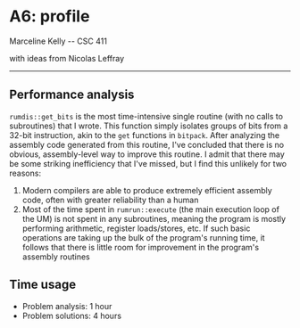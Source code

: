 # A6: profile

Marceline Kelly -- CSC 411

with ideas from Nicolas Leffray

---

## Performance analysis

`rumdis::get_bits` is the most time-intensive single routine (with no calls to subroutines) that I wrote. This function simply isolates groups of bits from a 32-bit instruction, akin to the `get` functions in `bitpack`. After analyzing the assembly code generated from this routine, I've concluded that there is no obvious, assembly-level way to improve this routine. I admit that there may be some striking inefficiency that I've missed, but I find this unlikely for two reasons:

1. Modern compilers are able to produce extremely efficient assembly code, often with greater reliability than a human
2. Most of the time spent in `rumrun::execute` (the main execution loop of the UM) is not spent in any subroutines, meaning the program is mostly performing arithmetic, register loads/stores, etc. If such basic operations are taking up the bulk of the program's running time, it follows that there is little room for improvement in the program's assembly routines

## Time usage

- Problem analysis: 1 hour
- Problem solutions: 4 hours
